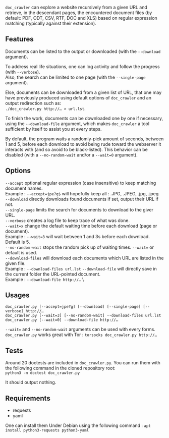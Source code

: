 `doc_crawler` can explore a website recursively from a given URL and retrieve, in the
descendant pages, the encountered document files (by default: PDF, ODT, CSV, RTF, DOC and XLS)
based on regular expression matching (typically against their extension).

## Features
Documents can be listed to the output or downloaded (with the `--download` argument).

To address real life situations, one can log activity and follow the progress (with `--verbose`). \
Also, the search can be limited to one page (with the `--single-page` argument).

Else, documents can be downloaded from a given list of URL, that one may have previously
produced using default options of `doc_crawler` and an output redirection such as: \
`./doc_crawler.py http://… > url.lst`.

To finish the work, documents can be downloaded one by one if necessary, using the `--download-file`
argument, which makes `doc_crawler` a tool sufficient by itself to assist you at every steps.

By default, the program waits a randomly-pick amount of seconds, between 1 and 5, before each
download to avoid being rude toward the webserver it interacts with (and so avoid to be black-listed).
This behavior can be disabled (with a `--no-random-wait` and/or a `--wait=0` argument).

## Options
`--accept` optional regular expression (case insensitive) to keep matching document names. \
 Example : `--accept=jpe?g$` will hopefully keep all : .JPG, .JPEG, .jpg, .jpeg \
`--download` directly downloads found documents if set, output their URL if not. \
`--single-page` limits the search for documents to download to the giver URL. \
`--verbose` creates a log file to keep trace of what was done. \
`--wait=x` change the default waiting time before each download (page or document). \
 Example : `--wait=3` will wait between 1 and 3s before each download. Default is 5.\
`--no-random-wait` stops the random pick up of waiting times. `--wait=` or default is used.\
`--download-files` will download each documents which URL are listed in the given file. \
 Example : `--download-files url.lst`
`--download-file` will directly save in the current folder the URL-pointed document. \
 Example : `--download-file http://…` \

## Usages
`doc_crawler.py [--accept=jpe?g] [--download] [--single-page] [--verbose] http://…` \
`doc_crawler.py [--wait=3] [--no-random-wait] --download-files url.lst` \
`doc_crawler.py [--wait=0] --download-file http://…`

`--wait=` and `--no-random-wait` arguments can be used with every forms. \
`doc_crawler.py` works great with Tor : `torsocks doc_crawler.py http://…`

## Tests
Around 20 doctests are included in `doc_crawler.py`. You can run them with the following command in the
cloned repository root: \
`python3 -m doctest doc_crawler.py`

It should output nothing.

## Requirements
* requests
* yaml

One can install them Under Debian using the following command : `apt install python3-requests python3-yaml`
